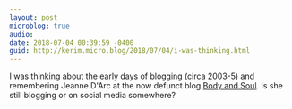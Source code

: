 ```yaml
---
layout: post
microblog: true
audio: 
date: 2018-07-04 00:39:59 -0400
guid: http://kerim.micro.blog/2018/07/04/i-was-thinking.html
---
```

I was thinking about the early days of blogging (circa 2003-5) and remembering Jeanne D'Arc at the now defunct blog [Body and Soul](https://web.archive.org/web/20060206225718/http://bodyandsoul.typepad.com:80/blog/). Is she still blogging or on social media somewhere? 

